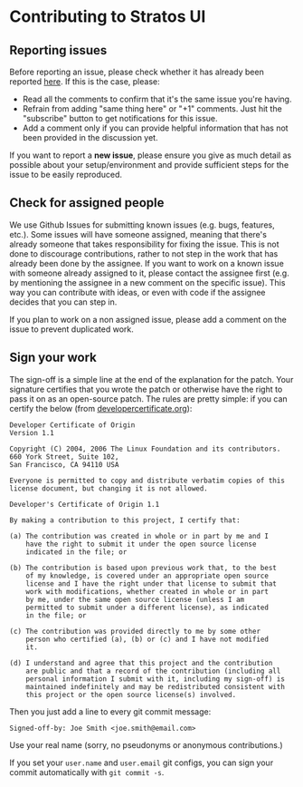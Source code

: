# Contributing to Stratos UI

## Reporting issues

Before reporting an issue, please check whether it has already been reported
[here](https://github.com/SUSE/stratos-ui/issues). If this is the case, please:

- Read all the comments to confirm that it's the same issue you're having.
- Refrain from adding "same thing here" or "+1" comments. Just hit the
  "subscribe" button to get notifications for this issue.
- Add a comment only if you can provide helpful information that has not been
  provided in the discussion yet.

If you want to report a **new issue**, please ensure you give as much detail
as possible about your setup/environment and provide sufficient steps
for the issue to be easily reproduced.

## Check for assigned people

We use Github Issues for submitting known issues (e.g. bugs, features,
etc.). Some issues will have someone assigned, meaning that there's already
someone that takes responsibility for fixing the issue. This is not done to
discourage contributions, rather to not step in the work that has already been
done by the assignee. If you want to work on a known issue with someone already
assigned to it, please contact the assignee first (e.g. by
mentioning the assignee in a new comment on the specific issue). This way you
can contribute with ideas, or even with code if the assignee decides that you
can step in.

If you plan to work on a non assigned issue, please add a comment on the issue
to prevent duplicated work.

## Sign your work

The sign-off is a simple line at the end of the explanation for the patch. Your
signature certifies that you wrote the patch or otherwise have the right to pass
it on as an open-source patch. The rules are pretty simple: if you can certify
the below (from [developercertificate.org](http://developercertificate.org/)):

```
Developer Certificate of Origin
Version 1.1

Copyright (C) 2004, 2006 The Linux Foundation and its contributors.
660 York Street, Suite 102,
San Francisco, CA 94110 USA

Everyone is permitted to copy and distribute verbatim copies of this
license document, but changing it is not allowed.

Developer's Certificate of Origin 1.1

By making a contribution to this project, I certify that:

(a) The contribution was created in whole or in part by me and I
    have the right to submit it under the open source license
    indicated in the file; or

(b) The contribution is based upon previous work that, to the best
    of my knowledge, is covered under an appropriate open source
    license and I have the right under that license to submit that
    work with modifications, whether created in whole or in part
    by me, under the same open source license (unless I am
    permitted to submit under a different license), as indicated
    in the file; or

(c) The contribution was provided directly to me by some other
    person who certified (a), (b) or (c) and I have not modified
    it.

(d) I understand and agree that this project and the contribution
    are public and that a record of the contribution (including all
    personal information I submit with it, including my sign-off) is
    maintained indefinitely and may be redistributed consistent with
    this project or the open source license(s) involved.
```

Then you just add a line to every git commit message:

    Signed-off-by: Joe Smith <joe.smith@email.com>

Use your real name (sorry, no pseudonyms or anonymous contributions.)

If you set your `user.name` and `user.email` git configs, you can sign your
commit automatically with `git commit -s`.
